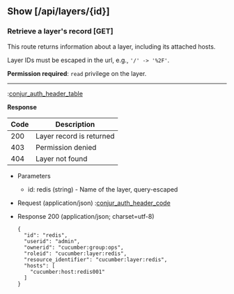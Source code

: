 ## Show [/api/layers/{id}]

### Retrieve a layer's record [GET]

This route returns information about a layer, including its attached hosts.

Layer IDs must be escaped in the url, e.g., `'/' -> '%2F'`.

**Permission required**: `read` privilege on the layer.

---

:[conjur_auth_header_table](partials/conjur_auth_header_table.md)

**Response**

|Code|Description|
|----|-----------|
|200|Layer record is returned|
|403|Permission denied|
|404|Layer not found|

+ Parameters
    + id: redis (string) - Name of the layer, query-escaped

+ Request (application/json)
    :[conjur_auth_header_code](partials/conjur_auth_header_code.md)

+ Response 200 (application/json; charset=utf-8)

    ```
    {
      "id": "redis",
      "userid": "admin",
      "ownerid": "cucumber:group:ops",
      "roleid": "cucumber:layer:redis",
      "resource_identifier": "cucumber:layer:redis",
      "hosts": [
        "cucumber:host:redis001"
      ]
    }
    ```
